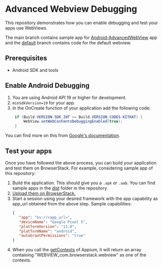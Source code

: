 # Advanced Webview Debugging

This repository demonstrates how you can enable debugging and test your apps use WebViews.

The main branch contains sample app for [Android-AdvancedWebView](https://github.com/delight-im/Android-AdvancedWebView) app and the [default](https://github.com/browserstackCE/advanced-webview-debugging/tree/default) branch contains code for the default webview.

## Prerequisites

* Android SDK and tools

## Enable Android Debugging

1. You are using Android API 19 or higher for development. 
2. `minSdkVersion=19` for your app. 
3. In the OnCreate function of your application add the following code:
   ```java
    if (Build.VERSION.SDK_INT >= Build.VERSION_CODES.KITKAT) {
        WebView.setWebContentsDebuggingEnabled(true);
    }
   ```

You can find more on this from [Google's documentation](https://developer.chrome.com/docs/devtools/remote-debugging/webviews/#configure_webviews_for_debugging).

## Test your apps

Once you have followed the above process, you can build your application and test them on BrowserStack. For example, considering sample app of this repository:

1. Build the application. This should give you a `.apk` or `.aab`. You can find sample apps in the [dist](dist/) folder in the repository.
2. [Upload them on BrowserStack.](https://www.browserstack.com/docs/app-automate/appium/upload-app-from-filesystem)
3. Start a session using your desired framework with the app capability as app_url obtained from the above step. Sample capabilities:
   ```json
   {
      "app": "bs://<app_url>",
      "deviceName": "Google Pixel 5",
      "platformVersion": "11.0",
      "platformName": "android",
      "autoGrantPermissions": "true"
   }
   ```
4. When you call the [getContexts](https://appium.io/docs/en/commands/context/get-contexts/) of Appium, it will return an array containing "WEBVIEW_com.browserstack.webview" as one of the contexts.